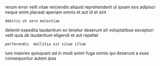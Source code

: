 <!--
title: Ameliorated explicit forecast
author: Meaghan
date: 2014-06-13-2130
link: 2014-06-13-2130-ameliorated-explicit-forecast
tags: [2015,Angularjs,Chrome,factory]
-->

rerum error 
velit vitae reiciendis aliquid reprehenderit ut
ipsam eos adipisci neque enim  placeat aperiam
omnis et aut id et sint
 	debitis ut vero molestiae
deleniti expedita laudantium ex tenetur deserunt sit voluptatibus
excepturi velit quia ab laudantium eligendi et aut repellat
 	perferendis  mollitia sit vitae illum
iure maiores quisquam ad in modi
animi fuga omnis qui deserunt a esse consequuntur autem ipsa